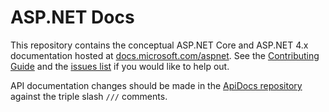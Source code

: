 # ASP.NET Docs

This repository contains the conceptual ASP.NET Core and ASP.NET 4.x documentation hosted at [docs.microsoft.com/aspnet](https://docs.microsoft.com/aspnet). See the [Contributing Guide](CONTRIBUTING.md) and the [issues list](https://github.com/aspnet/Docs/issues) if you would like to help out.

API documentation changes should be made in the [ApiDocs repository](https://github.com/aspnet/ApiDocs) against the triple slash `///` comments.
